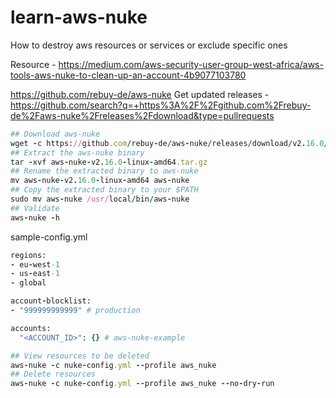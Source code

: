 # learn-aws-nuke
How to destroy aws resources or services or exclude specific ones

Resource - https://medium.com/aws-security-user-group-west-africa/aws-tools-aws-nuke-to-clean-up-an-account-4b9077103780

https://github.com/rebuy-de/aws-nuke
Get updated releases - https://github.com/search?q=+https%3A%2F%2Fgithub.com%2Frebuy-de%2Faws-nuke%2Freleases%2Fdownload&type=pullrequests
```ruby
## Download aws-nuke
wget -c https://github.com/rebuy-de/aws-nuke/releases/download/v2.16.0/aws-nuke-v2.16.0-linux-amd64.tar.gz
## Extract the aws-nuke binary
tar -xvf aws-nuke-v2.16.0-linux-amd64.tar.gz
## Rename the extracted binary to aws-nuke
mv aws-nuke-v2.16.0-linux-amd64 aws-nuke
## Copy the extracted binary to your $PATH
sudo mv aws-nuke /usr/local/bin/aws-nuke
## Validate
aws-nuke -h
```
sample-config.yml
```ruby
regions:
- eu-west-1
- us-east-1
- global

account-blocklist:
- "999999999999" # production

accounts:
  "<ACCOUNT_ID>": {} # aws-nuke-example
```
```ruby
## View resources to be deleted
aws-nuke -c nuke-config.yml --profile aws_nuke
## Delete resources
aws-nuke -c nuke-config.yml --profile aws_nuke --no-dry-run
```
